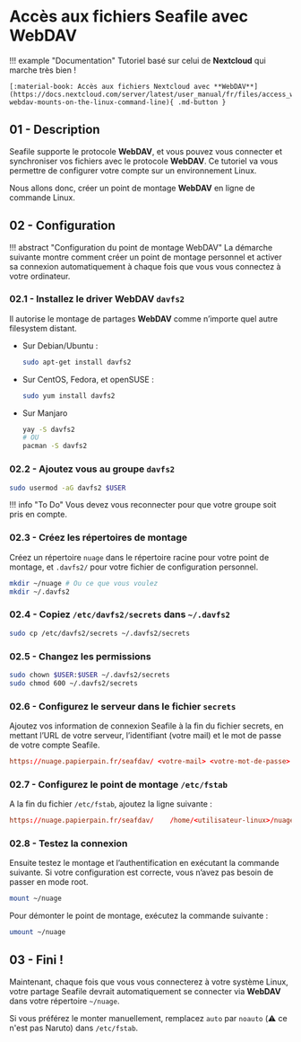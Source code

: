 # Accès aux fichiers Seafile avec **WebDAV**

!!! example "Documentation"
    Tutoriel basé sur celui de **Nextcloud** qui marche très bien !

    [:material-book: Accès aux fichiers Nextcloud avec **WebDAV**](https://docs.nextcloud.com/server/latest/user_manual/fr/files/access_webdav.html#creating-webdav-mounts-on-the-linux-command-line){ .md-button }

## 01 - Description

Seafile supporte le protocole **WebDAV**, et vous pouvez vous connecter et synchroniser vos fichiers avec le protocole **WebDAV**.
Ce tutoriel va vous permettre de configurer votre compte sur un environnement Linux.

Nous allons donc, créer un point de montage **WebDAV** en ligne de commande Linux.

## 02 - Configuration

!!! abstract "Configuration du point de montage WebDAV"
    La démarche suivante montre comment créer un point de montage personnel et activer sa connexion automatiquement à chaque fois que vous vous connectez à votre ordinateur.

### 02.1 - Installez le driver **WebDAV** `davfs2`
   
Il autorise le montage de partages **WebDAV** comme n’importe quel autre filesystem distant.

* Sur Debian/Ubuntu :

    ```bash
    sudo apt-get install davfs2
    ```

* Sur CentOS, Fedora, et openSUSE :

    ```bash
    sudo yum install davfs2
    ```

* Sur Manjaro

    ```bash
    yay -S davfs2
    # OU
    pacman -S davfs2
    ```

### 02.2 - Ajoutez vous au groupe `davfs2`
   
```bash
sudo usermod -aG davfs2 $USER
```

!!! info "To Do"
    Vous devez vous reconnecter pour que votre groupe soit pris en compte.

### 02.3 - Créez les répertoires de montage

Créez un répertoire `nuage` dans le répertoire racine pour votre point de montage, et `.davfs2/` pour votre fichier de configuration personnel.
   
```bash
mkdir ~/nuage # Ou ce que vous voulez
mkdir ~/.davfs2
```

### 02.4 - Copiez `/etc/davfs2/secrets` dans `~/.davfs2`

```bash
sudo cp /etc/davfs2/secrets ~/.davfs2/secrets
```

### 02.5 - Changez les permissions

```bash
sudo chown $USER:$USER ~/.davfs2/secrets
sudo chmod 600 ~/.davfs2/secrets
```

### 02.6 - Configurez le serveur dans le fichier `secrets`

Ajoutez vos information de connexion Seafile à la fin du fichier secrets, en mettant l’URL de votre serveur, l’identifiant (votre mail) et le mot de passe de votre compte Seafile.

```conf
https://nuage.papierpain.fr/seafdav/ <votre-mail> <votre-mot-de-passe>
```

### 02.7 - Configurez le point de montage `/etc/fstab`

A la fin du fichier `/etc/fstab`, ajoutez la ligne suivante :

```conf
https://nuage.papierpain.fr/seafdav/	/home/<utilisateur-linux>/nuage	davfs	user,rw,auto	0	0
```

### 02.8 - Testez la connexion

Ensuite testez le montage et l’authentification en exécutant la commande suivante. Si votre configuration est correcte, vous n’avez pas besoin de passer en mode root.

```bash
mount ~/nuage
```

Pour démonter le point de montage, exécutez la commande suivante :

```bash
umount ~/nuage
```

## 03 - Fini !

Maintenant, chaque fois que vous vous connecterez à votre système Linux, votre partage Seafile devrait automatiquement se connecter via **WebDAV** dans votre répertoire `~/nuage`.

Si vous préférez le monter manuellement, remplacez `auto` par `noauto` (:warning: ce n'est pas Naruto) dans `/etc/fstab`.
